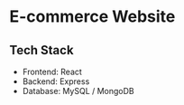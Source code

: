 # E-commerce Website

## Tech Stack
- Frontend: React
- Backend: Express
- Database: MySQL / MongoDB
